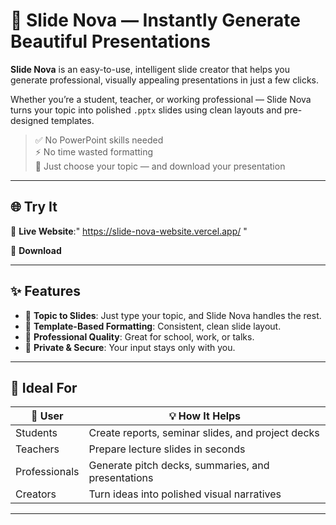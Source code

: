 # 🚀 Slide Nova — Instantly Generate Beautiful Presentations

**Slide Nova** is an easy-to-use, intelligent slide creator that helps you generate professional, visually appealing presentations in just a few clicks.

Whether you’re a student, teacher, or working professional — Slide Nova turns your topic into polished `.pptx` slides using clean layouts and pre-designed templates.

> ✅ No PowerPoint skills needed  
> ⚡ No time wasted formatting  
> 🎨 Just choose your topic — and download your presentation

---

## 🌐 Try It 

🔗 **Live Website**:" https://slide-nova-website.vercel.app/ "

🧾 **Download**  


---

## ✨ Features

- 📝 **Topic to Slides**: Just type your topic, and Slide Nova handles the rest.
- 🎨 **Template-Based Formatting**: Consistent, clean slide layout.
- 💼 **Professional Quality**: Great for school, work, or talks.
- 🔐 **Private & Secure**: Your input stays only with you.
---

## 🧠 Ideal For

| 👤 User       | 💡 How It Helps                                      |
|--------------|-------------------------------------------------------|
| Students     | Create reports, seminar slides, and project decks     |
| Teachers     | Prepare lecture slides in seconds                     |
| Professionals| Generate pitch decks, summaries, and presentations    |
| Creators     | Turn ideas into polished visual narratives            |

---

